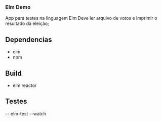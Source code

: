 ### Elm Demo

App para testes na linguagem Elm
Deve ler arquivo de votos e imprimir o resultado da eleição;

## Dependencias 
- elm
- npm

## Build
- elm reactor

## Testes
-- elm-test --watch